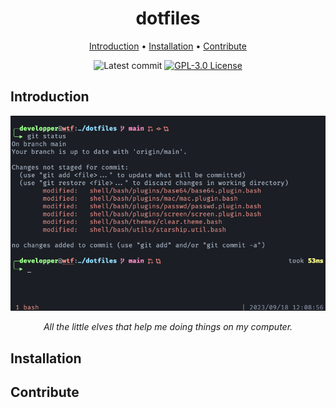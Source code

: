 <div align="center">

# dotfiles

[Introduction](#introduction) • [Installation](#installation) • [Contribute](#contribute)

![Latest commit](https://img.shields.io/github/last-commit/damienpichard/dotfiles/master?style=for-the-badge)
[![GPL-3.0 License](https://img.shields.io/badge/LICENSE-GPL--v3-blue?logo=GNU&style=for-the-badge)](https://www.gnu.org/licenses/gpl-3.0.en.html)

</div>



## Introduction


<div align="center">

![screenshot](https://github.com/damienpichard/dotfiles/blob/main/screenshot.png)

*All the little elves that help me doing things on my computer.*
</div>


## Installation




## Contribute



[dotfiles]: https://github.com/damienpichard/dotfiles
